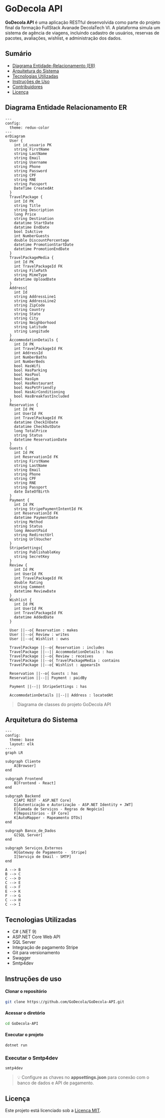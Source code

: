 # GoDecola API

**GoDecola API** é uma aplicação RESTful desenvolvida como parte do projeto final da formação FullStack Avanade DecolaTech VI. A plataforma simula um sistema de agência de viagens, incluindo cadastro de usuários, reservas de pacotes, avaliações, wishlist, e administração dos dados.


## Sumário

- [Diagrama Entidade-Relacionamento (ER)](#diagrama-entidade-relacionamento-er)
- [Arquitetura do Sistema](#arquitetura-do-sistema)
- [Tecnologias Utilizadas](#tecnologias-utilizadas)
- [Instruções de Uso](#instruções-de-uso)
- [Contribuidores](#contribuidores)
- [Licença](#licença)


## Diagrama Entidade Relacionamento ER

```mermaid
---
config:
  theme: redux-color
---
erDiagram
  User {
    int id_usuario PK
    string FirstName
    string LastName
    string Email
    string Username
    string Phone
    string Password
    string CPF
    string RNE
    string Passport
    DateTime CreatedAt
  }
  TravelPackage {
    int Id PK
    string Title
    string Description
    long Price
    string Destination
    datatime StartDate
    datatime EndDate
    bool IsActive
    int NumberGuests
    double DiscountPercentage
    datetime PromotionStartDate
    datetime PromotionEndDate
  }
  TravelPackageMedia {
    int Id PK
    int TravelPackageId FK
    string FilePath
    string MimeType
    datetime UploadDate
  }
  Address{
    int Id
    string AddressLine1
    string AddressLine2
    string ZipCode
    string Country
    string State
    string City
    string Neighborhood
    string Latitude
    string Longitude
  }
  AccommodationDetails {
    int Id PK
    int TravelPackageId FK
    int AddressId
    int NumberBaths
    int NumberBeds
    bool HasWifi
    bool HasParking
    bool HasPool
    bool HasGym
    bool HasRestaurant
    bool HasPetFriendly
    bool HasAirConditioning
    bool HasBreakfastIncluded
  }
  Reservation {
    int Id PK
    int UserId FK
    int TravelPackageId FK
    datatime CheckInDate
    datatime CheckOutDate
    long TotalPrice
    string Status
    datetime ReservationDate
  }
  Guests {
    int Id PK
    int ReservationId FK
    string FirstName
    string LastName
    string Email
    string Phone
    string CPF
    string RNE
    string Passport
    date DateOfBirth
  }
  Payment {
    int Id PK
    string StripePaymentIntentId FK
    int ReservationId FK
    datetime PaymentDate
    string Method
    string Status
    long AmountPaid
    string RedirectUrl
    string UrlVoucher
  }
  StripeSettings{
    string PublishableKey
    string SecretKey
  }
  Review {
    int Id PK
    int UserId FK
    int TravelPackageId FK
    double Rating
    string Comment
    datetime ReviewDate
  }
  Wishlist {
    int Id PK
    int UserId FK
    int TravelPackageId FK
    datetime AddedDate
  }

  User ||--o{ Reservation : makes
  User ||--o{ Review : writes
  User ||--o{ Wishlist : owns

  TravelPackage ||--o{ Reservation : includes
  TravelPackage ||--|| AccommodationDetails : has
  TravelPackage ||--o{ Review : receives
  TravelPackage ||--o{ TravelPackageMedia : contains
  TravelPackage ||--o{ Wishlist : appearsIn

  Reservation ||--o{ Guests : has
  Reservation ||--|| Payment : paidBy

  Payment ||--|| StripeSettings : has

  AccommodationDetails ||--|| Address : locatedAt
```

> Diagrama de classes do projeto GoDecola API

## Arquitetura do Sistema

```mermaid
---
config:
  theme: base
  layout: elk
---
graph LR

subgraph Cliente
    A[Browser]
end

subgraph Frontend
    B[Frontend - React]
end

subgraph Backend
    C[API REST - ASP.NET Core]
    D[Autenticação e Autorização - ASP.NET Identity + JWT] 
    E[Camada de Serviços - Regras de Negócio]
    F[Repositórios - EF Core]
    K[AutoMapper - Mapeamento DTOs]
end

subgraph Banco_de_Dados
    G[SQL Server]
end

subgraph Serviços_Externos
    H[Gateway de Pagamento -  Stripe]
    I[Serviço de Email - SMTP]
end

A --> B
B --> C
C --> D
C --> E
E --> F
E --> K
F --> G
C --> H
C --> I
```

## Tecnologias Utilizadas

- C# (.NET 9)
- ASP.NET Core Web API
- SQL Server
- Integração de pagamento Stripe
- Git para versionamento
- Swagger
- Smtp4dev

## Instruções de uso

#### Clonar o repositório
``` bash
git clone https://github.com/GoDecola/GoDecola-API.git 
```
#### Acessar o diretório
``` bash
cd GoDecola-API
```
#### Executar o projeto
```bash
dotnet run
```
### Executar o Smtp4dev
```
smtp4dev
```

> 💡 Configure as chaves no **appsettings.json** para conexão com o banco de dados e API de pagamento.

## Licença
Este projeto está licenciado sob a [Licença MIT](LICENSE).
